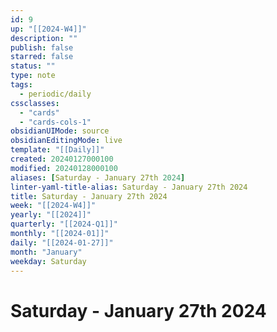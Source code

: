 ```yaml
---
id: 9
up: "[[2024-W4]]"
description: ""
publish: false
starred: false
status: ""
type: note
tags:
  - periodic/daily
cssclasses:
  - "cards"
  - "cards-cols-1"
obsidianUIMode: source
obsidianEditingMode: live
template: "[[Daily]]"
created: 20240127000100
modified: 20240128000100
aliases: [Saturday - January 27th 2024]
linter-yaml-title-alias: Saturday - January 27th 2024
title: Saturday - January 27th 2024
week: "[[2024-W4]]"
yearly: "[[2024]]"
quarterly: "[[2024-Q1]]"
monthly: "[[2024-01]]"
daily: "[[2024-01-27]]"
month: "January"
weekday: Saturday
---
```


# Saturday - January 27th 2024
